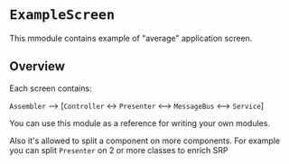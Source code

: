 # ``ExampleScreen``

This mmodule contains example of "average" application screen.

## Overview

Each screen contains:

``Assembler`` --> [``Controller`` <-> ``Presenter`` <--> `MessageBus` <--> ``Service``]

You can use this module as a reference for writing your own modules.

Also it's allowed to split a component on more components. For example you can split ``Presenter`` on 2 or more classes to enrich SRP
